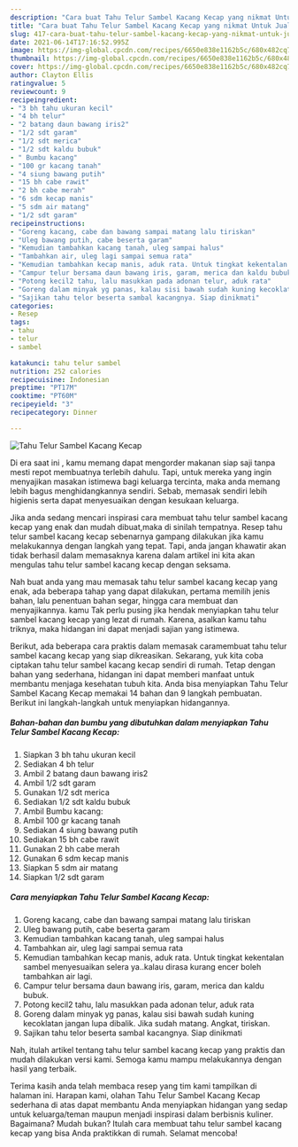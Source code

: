 ```yaml
---
description: "Cara buat Tahu Telur Sambel Kacang Kecap yang nikmat Untuk Jualan"
title: "Cara buat Tahu Telur Sambel Kacang Kecap yang nikmat Untuk Jualan"
slug: 417-cara-buat-tahu-telur-sambel-kacang-kecap-yang-nikmat-untuk-jualan
date: 2021-06-14T17:16:52.995Z
image: https://img-global.cpcdn.com/recipes/6650e838e1162b5c/680x482cq70/tahu-telur-sambel-kacang-kecap-foto-resep-utama.jpg
thumbnail: https://img-global.cpcdn.com/recipes/6650e838e1162b5c/680x482cq70/tahu-telur-sambel-kacang-kecap-foto-resep-utama.jpg
cover: https://img-global.cpcdn.com/recipes/6650e838e1162b5c/680x482cq70/tahu-telur-sambel-kacang-kecap-foto-resep-utama.jpg
author: Clayton Ellis
ratingvalue: 5
reviewcount: 9
recipeingredient:
- "3 bh tahu ukuran kecil"
- "4 bh telur"
- "2 batang daun bawang iris2"
- "1/2 sdt garam"
- "1/2 sdt merica"
- "1/2 sdt kaldu bubuk"
- " Bumbu kacang"
- "100 gr kacang tanah"
- "4 siung bawang putih"
- "15 bh cabe rawit"
- "2 bh cabe merah"
- "6 sdm kecap manis"
- "5 sdm air matang"
- "1/2 sdt garam"
recipeinstructions:
- "Goreng kacang, cabe dan bawang sampai matang lalu tiriskan"
- "Uleg bawang putih, cabe beserta garam"
- "Kemudian tambahkan kacang tanah, uleg sampai halus"
- "Tambahkan air, uleg lagi sampai semua rata"
- "Kemudian tambahkan kecap manis, aduk rata. Untuk tingkat kekentalan sambel menyesuaikan selera ya..kalau dirasa kurang encer boleh tambahkan air lagi."
- "Campur telur bersama daun bawang iris, garam, merica dan kaldu bubuk."
- "Potong kecil2 tahu, lalu masukkan pada adonan telur, aduk rata"
- "Goreng dalam minyak yg panas, kalau sisi bawah sudah kuning kecoklatan jangan lupa dibalik. Jika sudah matang. Angkat, tiriskan."
- "Sajikan tahu telor beserta sambal kacangnya. Siap dinikmati"
categories:
- Resep
tags:
- tahu
- telur
- sambel

katakunci: tahu telur sambel 
nutrition: 252 calories
recipecuisine: Indonesian
preptime: "PT17M"
cooktime: "PT60M"
recipeyield: "3"
recipecategory: Dinner

---
```



![Tahu Telur Sambel Kacang Kecap](https://img-global.cpcdn.com/recipes/6650e838e1162b5c/680x482cq70/tahu-telur-sambel-kacang-kecap-foto-resep-utama.jpg)

Di era  saat ini , kamu memang dapat mengorder makanan siap saji tanpa mesti repot membuatnya terlebih dahulu. Tapi, untuk mereka yang ingin menyajikan masakan istimewa bagi keluarga tercinta, maka anda memang lebih bagus menghidangkannya sendiri. Sebab, memasak sendiri lebih higienis serta dapat menyesuaikan dengan kesukaan keluarga.

Jika anda sedang mencari inspirasi cara membuat tahu telur sambel kacang kecap yang enak dan mudah dibuat,maka di sinilah tempatnya. Resep tahu telur sambel kacang kecap  sebenarnya gampang dilakukan jika kamu melakukannya dengan langkah yang tepat. Tapi, anda jangan khawatir akan tidak berhasil dalam memasaknya 
karena dalam artikel ini kita akan mengulas tahu telur sambel kacang kecap dengan seksama.  



Nah buat anda yang mau memasak tahu telur sambel kacang kecap yang enak, ada beberapa tahap yang dapat dilakukan, pertama memilih jenis bahan, lalu penentuan bahan segar, hingga cara membuat dan menyajikannya. kamu Tak perlu pusing jika hendak menyiapkan tahu telur sambel kacang kecap yang lezat di rumah. Karena, asalkan kamu  tahu triknya, maka hidangan ini dapat menjadi sajian yang istimewa.

Berikut, ada beberapa cara praktis  dalam memasak caramembuat tahu telur sambel kacang kecap yang siap dikreasikan. Sekarang, yuk kita coba ciptakan tahu telur sambel kacang kecap sendiri di rumah. Tetap dengan bahan yang sederhana, hidangan ini dapat memberi manfaat untuk membantu menjaga kesehatan tubuh kita. Anda bisa menyiapkan Tahu Telur Sambel Kacang Kecap memakai 14 bahan dan 9 langkah pembuatan. Berikut ini langkah-langkah untuk menyiapkan hidangannya.

<!--inarticleads1-->

##### Bahan-bahan dan bumbu yang dibutuhkan dalam menyiapkan Tahu Telur Sambel Kacang Kecap:

1. Siapkan 3 bh tahu ukuran kecil
1. Sediakan 4 bh telur
1. Ambil 2 batang daun bawang iris2
1. Ambil 1/2 sdt garam
1. Gunakan 1/2 sdt merica
1. Sediakan 1/2 sdt kaldu bubuk
1. Ambil  Bumbu kacang:
1. Ambil 100 gr kacang tanah
1. Sediakan 4 siung bawang putih
1. Sediakan 15 bh cabe rawit
1. Gunakan 2 bh cabe merah
1. Gunakan 6 sdm kecap manis
1. Siapkan 5 sdm air matang
1. Siapkan 1/2 sdt garam




<!--inarticleads2-->

##### Cara menyiapkan Tahu Telur Sambel Kacang Kecap:

1. Goreng kacang, cabe dan bawang sampai matang lalu tiriskan
1. Uleg bawang putih, cabe beserta garam
1. Kemudian tambahkan kacang tanah, uleg sampai halus
1. Tambahkan air, uleg lagi sampai semua rata
1. Kemudian tambahkan kecap manis, aduk rata. Untuk tingkat kekentalan sambel menyesuaikan selera ya..kalau dirasa kurang encer boleh tambahkan air lagi.
1. Campur telur bersama daun bawang iris, garam, merica dan kaldu bubuk.
1. Potong kecil2 tahu, lalu masukkan pada adonan telur, aduk rata
1. Goreng dalam minyak yg panas, kalau sisi bawah sudah kuning kecoklatan jangan lupa dibalik. Jika sudah matang. Angkat, tiriskan.
1. Sajikan tahu telor beserta sambal kacangnya. Siap dinikmati




Nah, itulah artikel tentang  tahu telur sambel kacang kecap  yang praktis dan mudah dilakukan versi kami. Semoga kamu mampu melakukannya dengan hasil yang terbaik. 

Terima kasih anda telah membaca resep yang tim kami tampilkan di halaman ini. Harapan kami, olahan  Tahu Telur Sambel Kacang Kecap sederhana di atas dapat membantu Anda menyiapkan hidangan yang sedap untuk keluarga/teman maupun menjadi inspirasi dalam berbisnis kuliner. Bagaimana? Mudah bukan? Itulah cara membuat tahu telur sambel kacang kecap yang bisa Anda praktikkan di rumah. Selamat mencoba!

